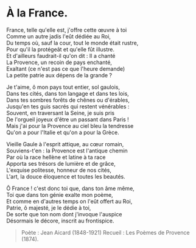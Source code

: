 # À la France.

France, telle qu'elle est, j'offre cette œuvre à toi \
Comme un autre jadis l'eût dédiée au Roi, \
Du temps où, sauf la cour, tout le monde était rustre, \
Pour qu'il la protégeât et qu'elle fût illustre. \
Et d'ailleurs faudrait-il qu'on dit : Il a chanté \
La Provence, un recoin de pays enchanté, \
Exaltant (ce n'est pas ce que l'heure demande) \
La petite patrie aux dépens de la grande ?

Je t'aime, ô mon pays tout entier, sol gaulois, \
Dans tes cités, dans ton langage et dans tes lois, \
Dans tes sombres forêts de chênes ou d'érables, \
Jusqu'en tes guis sacrés qui restent vénérables : \
Souvent, en traversant la Seine, je suis pris \
De l'orgueil joyeux d'être un passant dans Paris ! \
Mais j'ai pour la Provence au ciel bleu la tendresse \
Qu'on a pour l'Italie et qu'on a pour la Grèce.

Vieille Gaule à l'esprit attique, au cœur romain, \
Souviens-t'en : la Provence est l'antique chemin \
Par où la race hellène et latine à ta race \
Apporta ses trésors de lumière et de grâce, \
L'exquise politesse, honneur de nos cités, \
L'art, la douce éloquence et toutes les beautés.

Ô France ! c'est donc toi que, dans ton âme même, \
Toi que dans ton génie exalte mon poème, \
Et comme en d'autres temps on l'eût offert au Roi, \
Patrie, ô majesté, je le dédie à toi, \
De sorte que ton nom dont j'invoque l'auspice \
Désormais le décore, inscrit au frontispice.

> Poète : Jean Aicard (1848-1921)
> Recueil : Les Poèmes de Provence (1874).
